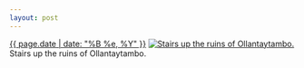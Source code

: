 ```yaml
---
layout: post
---
```


<p>
  <time><a href="/204">{{ page.date | date: "%B %e, %Y" }}</a></time>
  <a href="/204"><img src="{{ site.assets_url }}/204-640.jpg" srcset="{{ site.assets_url }}/204-1280.jpg 1280w, {{ site.assets_url }}/204-960.jpg 960w, {{ site.assets_url }}/204-640.jpg 640w, {{ site.assets_url }}/204-320.jpg 320w" sizes="(min-width: 700px) 50vw, calc(100vw - 2rem)" alt="Stairs up the ruins of Ollantaytambo." /></a>
  <span>Stairs up the ruins of Ollantaytambo.</span>
</p>
